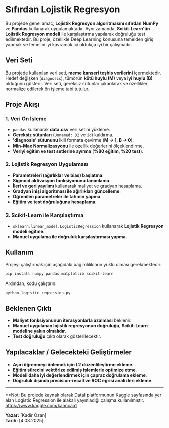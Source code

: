 # Sıfırdan Lojistik Regresyon

Bu projede genel amaç, **Lojistik Regresyon algoritmasını sıfırdan** **NumPy** ve **Pandas** kullanarak uygulamaktadır. Aynı zamanda, **Scikit-Learn'ün Lojistik Regresyon modeli** ile karşılaştırma yapılarak doğruluğu test edilmektedir. Bu proje, özellikle Deep Learning
konusuna temelden giriş yapmak ve temelini iyi kavramak içi oldukça iyi bir çalışmadır.

## Veri Seti

Bu projede kullanılan veri seti, **meme kanseri teşhis verilerini** içermektedir. Hedef değişken (`diagnosis`), tümörün **kötü huylu (M)** veya **iyi huylu (B)** olduğunu gösterir. Veri seti, gereksiz sütunlar çıkarılarak ve özellikler normalize edilerek ön işleme tabi tutulur.

## Proje Akışı

### 1. Veri Ön İşleme

- `pandas` kullanarak **data.csv** veri setini yükleme.
- **Gereksiz sütunları** (`Unnamed: 32` ve `id`) kaldırma.
- **'diagnosis' sütununu** ikili formata çevirme (**M → 1, B → 0**).
- **Min-Max Normalizasyonu** ile özellik değerlerini ölçeklendirme.
- **Veriyi eğitim ve test setlerine ayırma** (**%80 eğitim, %20 test**).

### 2. Lojistik Regresyon Uygulaması

- **Parametreleri (ağırlıklar ve bias) başlatma**.
- **Sigmoid aktivasyon fonksiyonunu tanımlama**.
- **İleri ve geri yayılımı** kullanarak maliyet ve gradyan hesaplama.
- **Gradyan inişi algoritması ile ağırlıkları güncelleme**.
- **Öğrenilen parametreler ile tahmin yapma**.
- **Eğitim ve test doğruluğunu hesaplama**.

### 3. Scikit-Learn ile Karşılaştırma

- `sklearn.linear_model.LogisticRegression` kullanarak **Lojistik Regresyon modeli eğitme**.
- **Manuel uygulama ile doğruluk karşılaştırması yapma**.

## Kullanım

Projeyi çalıştırmak için aşağıdaki bağımlılıkların yüklü olması gerekmektedir:

```bash
pip install numpy pandas matplotlib scikit-learn
```

Ardından, kodu çalıştırın:

```bash
python logistic_regression.py
```

## Beklenen Çıktı

- **Maliyet fonksiyonunun iterasyonlarla azalması** beklenir.
- **Manuel uygulanan lojistik regresyonun doğruluğu, Scikit-Learn modeline yakın olmalıdır.**
- **Test doğruluğu** çıktı olarak gösterilecektir.

## Yapılacaklar / Gelecekteki Geliştirmeler

- **Aşırı öğrenmeyi önlemek için L2 düzenlileştirme ekleme**.
- **Eğitim sürecini vektörize edilmiş işlemlerle optimize etme**.
- **Modeli daha iyi değerlendirmek için çapraz doğrulama ekleme**.
- **Doğruluk dışında precision-recall ve ROC eğrisi analizleri ekleme**.

---

**Not: Bu projede kaynak olarak DataI platformunun Kaggle sayfasında yer alan Logistic Regression ile alakalı yayınladığı çalışma kullanılmıştır.
https://www.kaggle.com/kanncaa1

**Yazar:** [Kadir Özan]\
**Tarih:** [4.03.2025]

